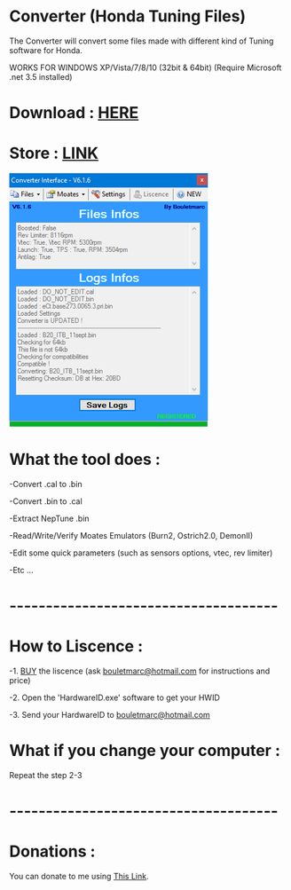 # Converter (Honda Tuning Files)

The Converter will convert some files made with different kind of Tuning software for Honda.

WORKS FOR WINDOWS XP/Vista/7/8/10 (32bit & 64bit) (Require Microsoft .net 3.5 installed)

# Download : [HERE][]

# Store : [LINK][]

![alt tag](https://raw.githubusercontent.com/bouletmarc/Converter/master/Files/GUI.png)


# What the tool does :

-Convert .cal to .bin

-Convert .bin to .cal

-Extract NepTune .bin

-Read/Write/Verify Moates Emulators (Burn2, Ostrich2.0, DemonII)

-Edit some quick parameters (such as sensors options, vtec, rev limiter)

-Etc ...

# -------------------------------------

# How to Liscence :

-1. [BUY][] the liscence (ask bouletmarc@hotmail.com for instructions and price)

-2. Open the 'HardwareID.exe' software to get your HWID

-3. Send your HardwareID to bouletmarc@hotmail.com

# What if you change your computer :

Repeat the step 2-3

# -------------------------------------

# Donations :

You can donate to me using [This Link][].

[This Link]: <https://www.paypal.me/bouletmarc>
[HERE]: <https://github.com/bouletmarc/Converter/archive/master.zip>
[LINK]: <https://bmdevs.fwscheckout.com/>
[BUY]: <https://bmdevs.fwscheckout.com/>
